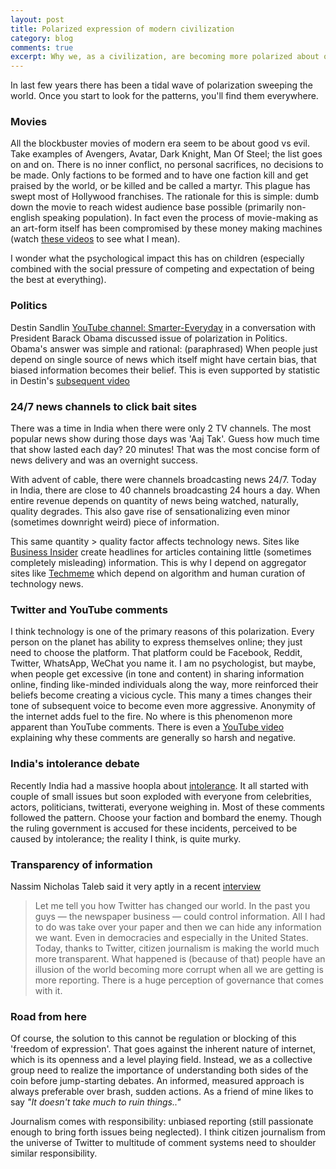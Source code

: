 ```yaml
---
layout: post
title: Polarized expression of modern civilization
category: blog
comments: true
excerpt: Why we, as a civilization, are becoming more polarized about our opinions?   
---
```


In last few years there has been a tidal wave of polarization sweeping the world. 
Once you start to look for the patterns, you'll find them everywhere.  

### Movies
All the blockbuster movies of modern era seem to be about good vs evil. Take examples of Avengers, Avatar, Dark Knight, Man Of Steel; the list goes on 
and on. There is no inner conflict, no personal sacrifices, no decisions to be made. Only factions to be formed and to have one faction
kill and get praised by the world, or be killed and be called a martyr. This plague has swept most of Hollywood franchises. 
The rationale for this is simple: dumb down the movie to reach widest audience base possible (primarily non-english speaking population).
In fact even the process of movie-making as an art-form itself has been compromised by these money making machines (watch [these videos](https://www.youtube.com/user/everyframeapainting/videos?shelf_id=1&sort=p&view=0) to see what I mean).

I wonder what the psychological impact this has on children (especially combined with the social pressure of competing and expectation of being the best at everything).   

### Politics 

Destin Sandlin [YouTube channel: Smarter-Everyday](https://youtu.be/Tjl8ka3F6QU?t=21m54s) in a conversation with President Barack Obama discussed issue of polarization in Politics. 
 Obama's answer was simple and rational: (paraphrased) When people just depend on single source of news which itself might have certain bias, that biased information becomes their belief. 
 This is even supported by statistic in Destin's [subsequent video](https://youtu.be/GpWQHFzrEqc?t=4m22s)

### 24/7 news channels to click bait sites 

There was a time in India when there were only 2 TV channels. The most popular news show during those days was 'Aaj Tak'.
Guess how much time that show lasted each day? 20 minutes! That was the most concise form of news delivery and was an overnight success.

With advent of cable, there were channels broadcasting news 24/7. Today in India, there are close to 40 channels broadcasting 24 hours a day.
When entire revenue depends on quantity of news being watched, naturally, quality degrades. 
This also gave rise of sensationalizing even minor (sometimes downright weird) piece of information.

This same quantity > quality factor affects technology news. 
Sites like [Business Insider](http://businessinsider.com) create headlines for articles containing little (sometimes completely misleading) information. 
This is why I depend on aggregator sites like [Techmeme](http://techmeme.com) which depend on algorithm and human curation of technology news. 

### Twitter and YouTube comments 
  
I think technology is one of the primary reasons of this polarization. Every person on the planet has ability to express themselves online; they just need to choose the platform. 
 That platform could be Facebook, Reddit, Twitter, WhatsApp, WeChat you name it. 
 I am no psychologist, but maybe, when people get excessive (in tone and content) in sharing information online, finding like-minded individuals along the way, more reinforced their beliefs become creating a vicious cycle. 
 This many a times changes their tone of subsequent voice to become even more aggressive. 
 Anonymity of the internet adds fuel to the fire. No where is this phenomenon more apparent than YouTube comments. 
 There is even a [YouTube video](https://www.youtube.com/watch?v=6Zxy_dScjsM) explaining why these comments are generally so harsh and negative.


### India's intolerance debate
Recently India had a massive hoopla about [intolerance](http://edition.cnn.com/2015/11/04/opinions/agrawal-tolerance-india/).
 It all started with couple of small issues but soon exploded with everyone from celebrities, actors, politicians, twitterati, everyone weighing in.
 Most of these comments followed the pattern. Choose your faction and bombard the enemy. 
Though the ruling government is accused for these incidents, perceived to be caused by intolerance; the reality I think, is quite murky.


### Transparency of information

Nassim Nicholas Taleb said it very aptly in a recent [interview](http://economictimes.indiatimes.com/opinion/interviews/narendra-modi-is-an-ascetic-he-hasnt-disappointed-nassim-nicholas-taleb/articleshow/50813198.cms)

> Let me tell you how Twitter has changed our world. In the past you guys — the newspaper business — could control information. All I had to do was take over your paper and then we can hide any information we want. Even in democracies and especially in the United States. Today, thanks to Twitter, citizen journalism is making the world much more transparent. What happened is (because of that) people have an illusion of the world becoming more corrupt when all we are getting is more reporting. There is a huge perception of governance that comes with it. 


### Road from here

Of course, the solution to this cannot be regulation or blocking of this 'freedom of expression'. 
That goes against the inherent nature of internet, which is its openness and a level playing field. 
Instead, we as a collective group need to realize the importance of understanding both sides of the coin before jump-starting debates. 
An informed, measured approach is always preferable over brash, sudden actions. As a friend of mine likes to say *"It doesn't take much to ruin things.."* 

Journalism comes with responsibility: unbiased reporting (still passionate enough to bring forth issues being neglected). 
I think citizen journalism from the universe of Twitter to multitude of comment systems need to shoulder similar responsibility.
